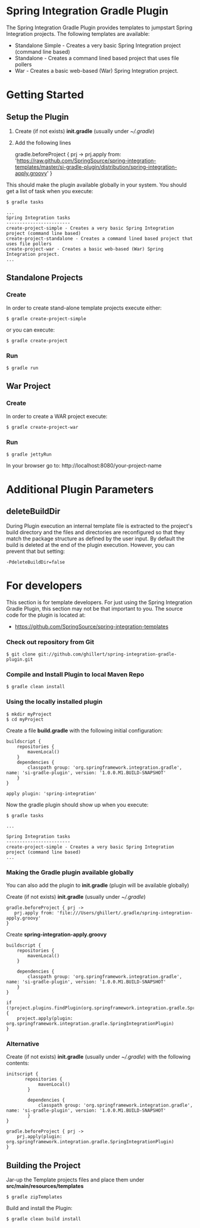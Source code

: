 Spring Integration Gradle Plugin
================================

The Spring Integration Gradle Plugin provides templates to jumpstart Spring Integration projects. The following templates are available:

* Standalone Simple - Creates a very basic Spring Integration project (command line based)
* Standalone - Creates a command lined based project that uses file pollers
* War - Creates a basic web-based (War) Spring Integration project.

# Getting Started

## Setup the Plugin

1. Create (if not exists) **init.gradle** (usually under *~/.gradle*)
2. Add the following lines

    gradle.beforeProject { prj ->
        prj.apply from: 'https://raw.github.com/SpringSource/spring-integration-templates/master/si-gradle-plugin/distribution/spring-integration-apply.groovy'
    }

This should make the plugin available globally in your system. You should get a list of task when you execute:

    $ gradle tasks

    ...
	Spring Integration tasks
	------------------------
	create-project-simple - Creates a very basic Spring Integration project (command line based)
	create-project-standalone - Creates a command lined based project that uses file pollers
	create-project-war - Creates a basic web-based (War) Spring Integration project.
    ...

## Standalone Projects

### Create

In order to create stand-alone template projects execute either:

    $ gradle create-project-simple

or you can execute:

    $ gradle create-project

### Run

    $ gradle run

## War Project

### Create

In order to create a WAR project execute:

    $ gradle create-project-war

### Run

    $ gradle jettyRun

In your browser go to: http://localhost:8080/your-project-name

# Additional Plugin Parameters

## deleteBuildDir

During Plugin execution an internal template file is extracted to the project's build directory and the files and directories are reconfigured so that they match the package structure as defined by the user input. By default the build is deleted at the end of the plugin execution. However, you can prevent that but setting:

    -PdeleteBuildDir=false

# For developers

This section is for template developers. For just using the Spring Integration Gradle Plugin, this section may not be that important to you. The source code for the plugin is located at:

* https://github.com/SpringSource/spring-integration-templates

### Check out repository from Git

    $ git clone git://github.com/ghillert/spring-integration-gradle-plugin.git

### Compile and Install Plugin to local Maven Repo

    $ gradle clean install

### Using the locally installed plugin

    $ mkdir myProject
    $ cd myProject

Create a file **build.gradle** with the following initial configuration:

    buildscript {
        repositories {
            mavenLocal()
        }
        dependencies {
            classpath group: 'org.springframework.integration.gradle', name: 'si-gradle-plugin', version: '1.0.0.M1.BUILD-SNAPSHOT'
        }
    }

    apply plugin: 'spring-integration'

Now the gradle plugin should show up when you execute:

    $ gradle tasks

    ...

    Spring Integration tasks
    ------------------------
    create-project-simple - Creates a very basic Spring Integration project (command line based)
    ...

### Making the Gradle plugin available globally

You can also add the plugin to **init.gradle** (plugin will be available globally)

Create (if not exists) **init.gradle** (usually under *~/.gradle*)

	gradle.beforeProject { prj ->
	   prj.apply from: 'file:///Users/ghillert/.gradle/spring-integration-apply.groovy'
	}

Create **spring-integration-apply.groovy**

    buildscript {
        repositories {
            mavenLocal()
        }

        dependencies {
            classpath group: 'org.springframework.integration.gradle', name: 'si-gradle-plugin', version: '1.0.0.M1.BUILD-SNAPSHOT'
        }
    }

    if (!project.plugins.findPlugin(org.springframework.integration.gradle.SpringIntegrationPlugin)) {
        project.apply(plugin: org.springframework.integration.gradle.SpringIntegrationPlugin)
    }

### Alternative

Create (if not exists) **init.gradle** (usually under *~/.gradle*) with the following contents:

	initscript { 
	       repositories {
	            mavenLocal()
	        }

	        dependencies {
	            classpath group: 'org.springframework.integration.gradle', name: 'si-gradle-plugin', version: '1.0.0.M1.BUILD-SNAPSHOT'
	        }
	}

	gradle.beforeProject { prj ->
	    prj.apply(plugin: org.springframework.integration.gradle.SpringIntegrationPlugin)
	}
	
## Building the Project

Jar-up the Template projects files and place them under **src/main/resources/templates**

    $ gradle zipTemplates

Build and install the Plugin:

    $ gradle clean build install



	





